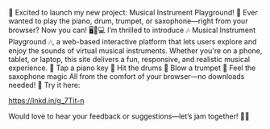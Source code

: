 🎉 Excited to launch my new project: Musical Instrument Playground! 🎵
Ever wanted to play the piano, drum, trumpet, or saxophone—right from your browser? Now you can! 🖥️📱💻
I’m thrilled to introduce 🎶 Musical Instrument Playground 🎶, a web-based interactive platform that lets users explore and enjoy the sounds of virtual musical instruments. Whether you're on a phone, tablet, or laptop, this site delivers a fun, responsive, and realistic musical experience.
🎹 Tap a piano key
 🥁 Hit the drums
 🎺 Blow a trumpet
 🎷 Feel the saxophone magic
All from the comfort of your browser—no downloads needed!
🔗 Try it here:

https://lnkd.in/g_7Tit-n

Would love to hear your feedback or suggestions—let’s jam together! 🎼✨
